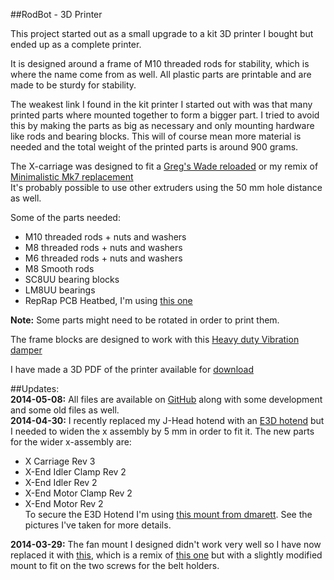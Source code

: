 ##RodBot - 3D Printer  

This project started out as a small upgrade to a kit 3D printer I bought but ended up as a complete printer.  

It is designed around a frame of M10 threaded rods for stability, which is where the name come from as well. All plastic parts are printable and are made to be sturdy for stability.  

The weakest link I found in the kit printer I started out with was that many printed parts where mounted together to form a bigger part. I tried to avoid this by making the parts as big as necessary and only mounting hardware like rods and bearing blocks. This will of course mean more material is needed and the total weight of the printed parts is around 900 grams.  

The X-carriage was designed to fit a [Greg's Wade reloaded](http://www.thingiverse.com/thing:18379) or my remix of [Minimalistic Mk7 replacement](http://www.thingiverse.com/thing:251112)  
It's probably possible to use other extruders using the 50 mm hole distance as well.  

Some of the parts needed:  
* M10 threaded rods + nuts and washers  
* M8 threaded rods + nuts and washers  
* M6 threaded rods + nuts and washers  
* M8 Smooth rods  
* SC8UU bearing blocks  
* LM8UU bearings  
* RepRap PCB Heatbed, I'm using [this one](http://reprap.me/heatbed/mk2-231.html)  

**Note:** Some parts might need to be rotated in order to print them.  

The frame blocks are designed to work with this [Heavy duty Vibration damper](http://www.thingiverse.com/thing:94279 )  

I have made a 3D PDF of the printer available for [download](http://www.thingiverse.com/download:476394)  

##Updates:  
**2014-05-08:** All files are available on [GitHub](https://github.com/hampussandberg/RodBot) along with some development and some old files as well.  
**2014-04-30:** I recently replaced my J-Head hotend with an [E3D hotend](http://e3d-online.com/E3D-HotEnds) but I needed to widen the x assembly by 5 mm in order to fit it. The new parts for the wider x-assembly are:  
- X Carriage Rev 3  
- X-End Idler Clamp Rev 2  
- X-End Idler Rev 2  
- X-End Motor Clamp Rev 2  
- X-End Motor Rev 2  
To secure the E3D Hotend I'm using [this mount from dmarett](http://www.thingiverse.com/thing:220811). See the pictures I've taken for more details.

**2014-03-29:** The fan mount I designed didn't work very well so I have now replaced it with [this](http://www.thingiverse.com/thing:283862), which is a remix of [this one](http://www.thingiverse.com/thing:30721) but with a slightly modified mount to fit on the two screws for the belt holders.